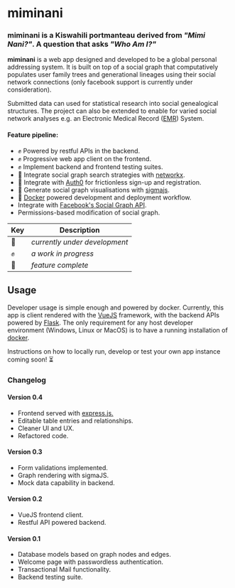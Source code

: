 # miminani

### miminani is a Kiswahili portmanteau derived from **_"Mimi Nani?"_**. A question that asks **_"Who Am I?"_**

**miminani** is a web app designed and developed to be a global personal addressing system. It is built on top of a social graph that computatively populates user family trees and generational lineages using their social network connections (only facebook support is currently under consideration).

Submitted data can used for statistical research into social genealogical structures. The project can also be extended to enable for varied social network analyses e.g. an Electronic Medical Record ([EMR](https://en.wikipedia.org/wiki/Electronic_health_record)) System.

#### Feature pipeline:
- :fist: Powered by restful APIs in the backend.
- :fist: Progressive web app client on the frontend.
- :fist: Implement backend and frontend testing suites.
- :tada: Integrate social graph search strategies with [networkx](https://networkx.github.io/).
- :tada: Integrate with [Auth0](https://auth0.com/) for frictionless sign-up and registration.
- :tada: Generate social graph visualisations with [sigmajs](http://sigmajs.org/).
- :construction: [Docker](https://www.docker.com/) powered development and deployment workflow.
- Integrate with [Facebook's Social Graph API](https://developers.facebook.com/docs/graph-api).
- Permissions-based modification of social graph.

Key | Description
--- | -----------
:construction: | _currently under development_
:fist:         | _a work in progress_
:tada:         | _feature complete_

## Usage
Developer usage is simple enough and powered by docker. Currently, this app is client rendered with the [VueJS](https://vuejs.org/) framework, with the backend APIs powered by [Flask](http://flask.pocoo.org/). The only requirement for any host developer environment (Windows, Linux or MacOS) is to have a running installation of [docker](http://www.docker.com/).

Instructions on how to locally run, develop or test your own app instance coming soon! :hourglass_flowing_sand:

### Changelog

#### Version 0.4
- Frontend served with [express.js.](http://expressjs.com/)
- Editable table entries and relationships.
- Cleaner UI and UX.
- Refactored code.

#### Version 0.3
- Form validations implemented.
- Graph rendering with sigmaJS.
- Mock data capability in backend.

#### Version 0.2
 - VueJS frontend client.
 - Restful API powered backend.

#### Version 0.1
- Database models based on graph nodes and edges.
- Welcome page with passwordless authentication.
- Transactional Mail functionality.
- Backend testing suite.